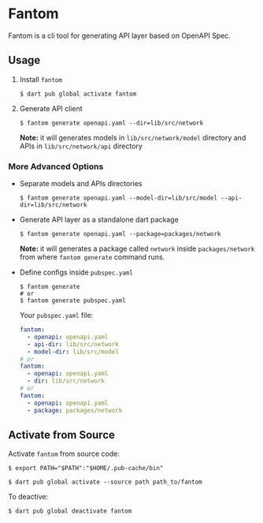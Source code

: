 # Fantom

Fantom is a cli tool for generating API layer based on OpenAPI Spec.


## Usage
1. Install `fantom`
    ```shell
    $ dart pub global activate fantom
    ```
2. Generate API client
    ```shell
    $ fantom generate openapi.yaml --dir=lib/src/network 
    ```
   **Note:** it will generates models in `lib/src/network/model` directory and APIs in `lib/src/network/api` directory
    
### **More Advanced Options**

- Separate models and APIs directories
    ```shell
    $ fantom generate openapi.yaml --model-dir=lib/src/model --api-dir=lib/src/network
    ```    
- Generate API layer as a standalone dart package
    ```shell
    $ fantom generate openapi.yaml --package=packages/network
    ```
    
    **Note:** it will generates a package called `network` inside `packages/network` from where `fantom generate` command runs.
    
 - Define configs inside `pubspec.yaml`
     ```shell
    $ fantom generate 
    # or
    $ fantom generate pubspec.yaml
    ```
    Your `pubspec.yaml` file:
    ```yaml
    fantom:
      - openapi: openapi.yaml   
      - api-dir: lib/src/network
      - model-dir: lib/src/model
    # or
    fantom: 
      - openapi: openapi.yaml
      - dir: lib/src/network
    # or
    fantom: 
      - openapi: openapi.yaml
      - package: packages/network  
    ```        

## Activate from Source
Activate `fantom` from source code:

```shell
$ export PATH="$PATH":"$HOME/.pub-cache/bin"

$ dart pub global activate --source path path_to/fantom
```

To deactive:
```bash
$ dart pub global deactivate fantom
```
